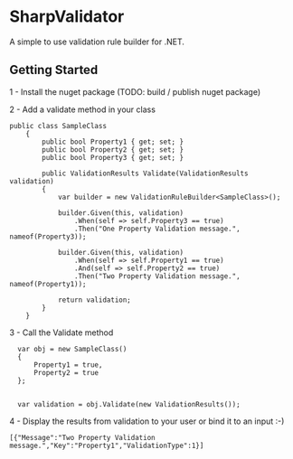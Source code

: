 # SharpValidator

A simple to use validation rule builder for .NET.


## Getting Started

1 - Install the nuget package (TODO: build / publish nuget package)

2 - Add a validate method in your class

```
public class SampleClass
    {
        public bool Property1 { get; set; }
        public bool Property2 { get; set; }
        public bool Property3 { get; set; }

        public ValidationResults Validate(ValidationResults validation)
        {
            var builder = new ValidationRuleBuilder<SampleClass>();

            builder.Given(this, validation)
                .When(self => self.Property3 == true)
                .Then("One Property Validation message.", nameof(Property3));

            builder.Given(this, validation)
                .When(self => self.Property1 == true)
                .And(self => self.Property2 == true)
                .Then("Two Property Validation message.", nameof(Property1));

            return validation;
        }
    }
```


3 - Call the Validate method
```
  var obj = new SampleClass()
  {
      Property1 = true,
      Property2 = true
  };


  var validation = obj.Validate(new ValidationResults());
```


4 - Display the results from validation to your user or bind it to an input :-)

```
[{"Message":"Two Property Validation message.","Key":"Property1","ValidationType":1}]
```
